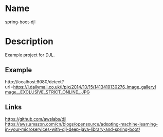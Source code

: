 # Name
spring-boot-djl

# Description
Example project for DJL.

## Example
http://localhost:8080/detect?url=https://i.dailymail.co.uk/i/pix/2014/10/15/1413410130276_Image_galleryImage__EXCLUSIVE_STRICT_ONLINE_.JPG

## Links
https://github.com/awslabs/djl
https://aws.amazon.com/cn/blogs/opensource/adopting-machine-learning-in-your-microservices-with-djl-deep-java-library-and-spring-boot/
